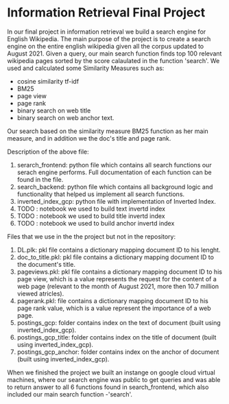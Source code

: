 # Information Retrieval Final Project

In our final project in information retrieval we build a search engine for English Wikipedia. 
The main purpose of the project is to create a search engine on the entire english wikipedia given all the corpus updated to August 2021. 
Given a query, our main search function finds top 100 relevant wikipedia pages sorted by the score calaulated in the function 'search'.
We used and calculated some Similarity Measures such as: 
* cosine similarity tf-idf 
* BM25
* page view
* page rank
* binary search on web title
* binary search on web anchor text.

Our search based on the similarity measure BM25 function as her main measure, and in addition we the doc's title and page rank.  

Description of the above file: 
1. serarch_frontend: python file which contains all search functions our serach engine performs. Full documentation of each function can be found in the file.
2. search_backend: python file which contains all background logic and functionality that helped us implement all search functions.
3. inverted_index_gcp: python file with implementation of Inverted Index.
4. TODO : notebook we used to build text invertd index
5. TODO : notebook we used to build title invertd index
6. TODO : notebook we used to build anchor invertd index

Files that we use in the the project but not in the repository:
1. DL.plk: pkl file contains a dictionary mapping document ID to his lenght.
2. doc_to_title.pkl: pkl file contains a dictionary mapping document ID to the document's title.
3. pageviews.pkl: pkl file contains a dictionary mapping document ID to his page view, which is a value represents the request for the content of a web page (relevant to the month of August 2021, more then 10.7 million viewed atricles).
4. pagerank.pkl: file contains a dictionary mapping document ID to his page rank value, which is a value represent the importance of a web page.
5. postings_gcp: folder contains index on the text of document (built using inverted_index_gcp).
6. postings_gcp_title: folder contains index on the title of document (built using inverted_index_gcp).
7. postings_gcp_anchor: folder contains index on the anchor of document (built using inverted_index_gcp).

When we finished the project we built an instange on google cloud virtual machines, where our search engine was public to get queries and was able to return answer to all 6 functions found in search_frontend, which also included our main search function -'search'.

